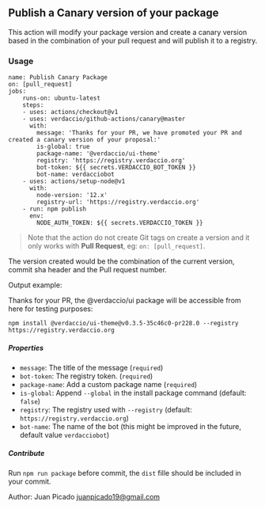 ## Publish a Canary version of your package

This action will modify your package version and create a canary version based in the combination
of your pull request and will publish it to a registry.


### Usage

```
name: Publish Canary Package
on: [pull_request]
jobs:
    runs-on: ubuntu-latest
    steps:
    - uses: actions/checkout@v1
    - uses: verdaccio/github-actions/canary@master
      with:
        message: 'Thanks for your PR, we have promoted your PR and created a canary version of your proposal:'
        is-global: true
        package-name: '@verdaccio/ui-theme'
        registry: 'https://registry.verdaccio.org'
        bot-token: ${{ secrets.VERDACCIO_BOT_TOKEN }}
        bot-name: verdacciobot
    - uses: actions/setup-node@v1
      with:
        node-version: '12.x'
        registry-url: 'https://registry.verdaccio.org'
    - run: npm publish
      env:
        NODE_AUTH_TOKEN: ${{ secrets.VERDACCIO_TOKEN }}
```

> Note that the action do not create Git tags on create a version and it only works with **Pull Request**, eg: `on: [pull_request]`.

The version created would be the combination of the current version, commit sha header and the Pull request number.

Output example:

<p>Thanks for your PR, the @verdaccio/ui package will be accessible from here for testing purposes:</p>
<pre><code>npm install @verdaccio/ui-theme@v0.3.5-35c46c0-pr228.0 --registry https://registry.verdaccio.org
</code></pre>


##### Properties

* `message`: The title of the message (`required`)
* `bot-token`: The registry token. (`required`)
* `package-name`: Add a custom package name (`required`)
* `is-global`: Append `--global` in the install package command (default: `false`)
* `registry`: The registry used with `--registry` (default: `https://registry.verdaccio.org`)
* `bot-name`: The name of the bot (this might be improved in the future, default value `verdacciobot`)


##### Contribute

Run `npm run package` before commit, the `dist` fille should be included in your commit.


Author: Juan Picado <juanpicado19@gmail.com>